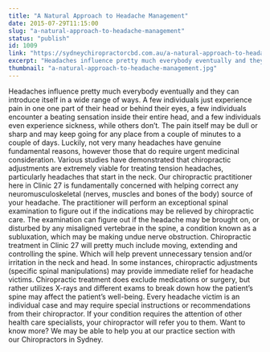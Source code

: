 ```yaml
---
title: "A Natural Approach to Headache Management"
date: 2015-07-29T11:15:00
slug: "a-natural-approach-to-headache-management"
status: "publish"
id: 1009
link: "https://sydneychiropractorcbd.com.au/a-natural-approach-to-headache-management/"
excerpt: "Headaches influence pretty much everybody eventually and they can introduce itself in a wide range of ways. A few individuals just experience pain in one one part of their head or behind their eyes, a few individuals encounter a beating sensation inside their entire head, and a few individuals even experience sickness, while others don’t. [&hellip;]"
thumbnail: "a-natural-approach-to-headache-management.jpg"
---
```


Headaches influence pretty much everybody eventually and they can introduce itself in a wide range of ways. A few individuals just experience pain in one one part of their head or behind their eyes, a few individuals encounter a beating sensation inside their entire head, and a few individuals even experience sickness, while others don’t. The pain itself may be dull or sharp and may keep going for any place from a couple of minutes to a couple of days. Luckily, not very many headaches have genuine fundamental reasons, however those that do require urgent medicinal consideration. Various studies have demonstrated that chiropractic adjustments are extremely viable for treating tension headaches, particularly headaches that start in the neck. Our chiropractic practitioner here in&nbsp;Clinic 27&nbsp;is fundamentally concerned with helping correct any neuromusculoskeletal (nerves, muscles and bones of the body) source of your headache. The practitioner will perform an exceptional spinal examination to figure out if the indications may be relieved by chiropractic care. The examination can figure out if the headache may be brought on, or disturbed by any misaligned vertebrae in the spine, a condition known as a subluxation, which may be making undue nerve obstruction. Chiropractic treatment in&nbsp;Clinic 27&nbsp;will pretty much include moving, extending and controlling the spine. Which will&nbsp;help prevent unnecessary tension and/or irritation in the neck and head. In some instances, chiropractic adjustments (specific spinal manipulations) may provide immediate relief for headache victims. Chiropractic treatment does exclude medications or surgery, but rather utilizes X-rays and different exams to break down how the patient’s spine may affect the patient’s well-being. Every headache victim is an individual case and may require special instructions or recommendations from their chiropractor. If your condition requires the attention of other health care specialists, your chiropractor will refer you to them. Want to know more?&nbsp;We may be able to help you at our practice section with our&nbsp;Chiropractors in Sydney.&nbsp;
